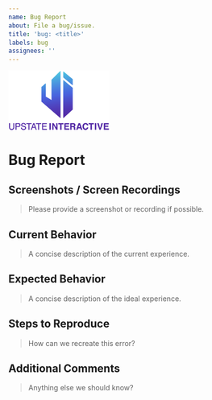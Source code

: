 ```yaml
---
name: Bug Report
about: File a bug/issue.
title: 'bug: <title>'
labels: bug
assignees: ''
---
```


<img src="../sm-grad-logo.png" >

# Bug Report

## Screenshots / Screen Recordings

> Please provide a screenshot or recording if possible.

## Current Behavior

> A concise description of the current experience.

## Expected Behavior

> A concise description of the ideal experience.

## Steps to Reproduce

> How can we recreate this error?

## Additional Comments

> Anything else we should know?